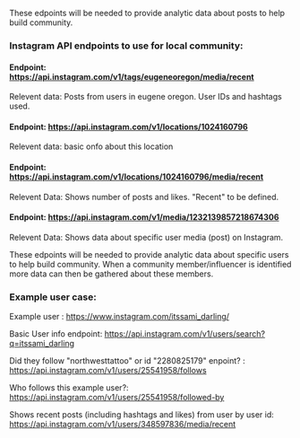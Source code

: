 These edpoints will be needed to provide analytic data about posts to help build community.


### Instagram API endpoints to use for local community:

#### Endpoint: https://api.instagram.com/v1/tags/eugeneoregon/media/recent

Relevent data: Posts from users in eugene oregon. User IDs and hashtags used.

#### Endpoint: https://api.instagram.com/v1/locations/1024160796

Relevent data: basic onfo about this location

#### Endpoint: https://api.instagram.com/v1/locations/1024160796/media/recent

Relevent Data: Shows number of posts and likes. "Recent" to be defined.

#### Endpoint: https://api.instagram.com/v1/media/1232139857218674306

Relevent Data:  Shows data about specific user media (post) on Instagram. 


These edpoints will be needed to provide analytic data about specific users to help build community. When a community member/influencer is identified more data can then be gathered about these members.

### Example user case:

Example user : https://www.instagram.com/itssami_darling/

Basic User info endpoint: https://api.instagram.com/v1/users/search?q=itssami_darling

Did they follow "northwesttattoo" or id "2280825179" enpoint? : https://api.instagram.com/v1/users/25541958/follows

Who follows this example user?: https://api.instagram.com/v1/users/25541958/followed-by 

Shows recent posts (including hashtags and likes) from user by user id: https://api.instagram.com/v1/users/348597836/media/recent


